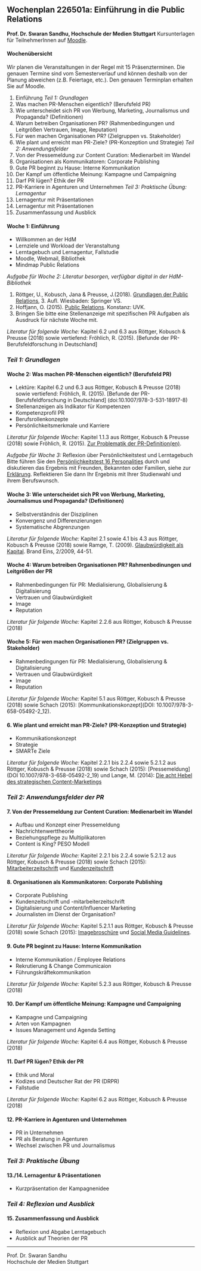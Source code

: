 ## Wochenplan 226501a: Einführung in die Public Relations
**Prof. Dr. Swaran Sandhu, Hochschule der Medien Stuttgart**
Kursunterlagen für TeilnehmerInnen auf [Moodle](https://e-learning.hdm-stuttgart.de/moodle/login/index.php).

#### Wochenübersicht
Wir planen die Veranstaltungen in der Regel mit 15 Präsenzterminen. Die genauen Termine sind vom Semesterverlauf und können deshalb von der Planung abweichen (z.B. Feiertage, etc.). Den genauen Terminplan erhalten Sie auf Moodle.

1. Einführung
*Teil 1: Grundlagen*
2. Was machen PR-Menschen eigentlich? (Berufsfeld PR)
3. Wie unterscheidet sich PR von Werbung, Marketing, Journalismus und Propaganda? (Definitionen)
4. Warum betreiben Organisationen PR? (Rahmenbedingungen und Leitgrößen Vertrauen, Image, Reputation)
5. Für wen machen Organisationen PR? (Zielgruppen vs. Stakeholder)
6. Wie plant und erreicht man PR-Ziele? (PR-Konzeption und Strategie)
*Teil 2: Anwendungsfelder*
7. Von der Pressemeldung zur Content Curation: Medienarbeit im Wandel
8. Organisationen als Kommunikatoren: Corporate Publishing
9. Gute PR beginnt zu Hause: Interne Kommunikation
10. Der Kampf um öffentliche Meinung: Kampagne und Campaigning
11. Darf PR lügen? Ethik der PR
12. PR-Karriere in Agenturen und Unternehmen
*Teil 3: Praktische Übung: Lernagentur*
13. Lernagentur mit Präsentationen
14. Lernagentur mit Präsentationen
15. Zusammenfassung und Ausblick

#### Woche 1: Einführung
* Willkommen an der HdM
* Lernziele und Workload der Veranstaltung
* Lerntagebuch und Lernagentur, Fallstudie
* Moodle, Webmail, Bibliothek
* Mindmap Public Relations

*Aufgabe für Woche 2: Literatur besorgen, verfügbar digital in der HdM-Bibliothek*
1. Röttger, U., Kobusch, Jana & Preusse, J.(2018). [Grundlagen der Public Relations](https://link.springer.com/book/10.1007%2F978-3-658-17503-0), 3. Aufl. Wiesbaden: Springer VS.
2. Hoffjann, O. (2015). [Public Relations](http://www.utb-shop.de/autoren/hoffjann-olaf/public-relations-8706.html). Konstanz: UVK.
3. Bringen Sie bitte eine Stellenanzeige mit spezifischen PR Aufgaben als Ausdruck für nächste Woche mit.

*Literatur für folgende Woche:*
Kapitel 6.2 und 6.3 aus Röttger, Kobusch & Preusse (2018) sowie vertiefend: Fröhlich, R. (2015). [Befunde der PR-Berufsfeldforschung in Deutschland]

### *Teil 1: Grundlagen*

#### Woche 2: Was machen PR-Menschen eigentlich? (Berufsfeld PR)
* Lektüre: Kapitel 6.2 und 6.3 aus Röttger, Kobusch & Preusse (2018) sowie vertiefend: Fröhlich, R. (2015). [Befunde der PR-Berufsfeldforschung in Deutschland] (doi:10.1007/978-3-531-18917-8)
* Stellenanzeigen als Indikator für Kompetenzen
* Kompetenzprofil PR
* Berufsrollenkonzepte
* Persönlichkeitsmerkmale und Karriere

*Literatur für folgende Woche:*
Kapitel 1.1.3 aus Röttger, Kobusch & Preusse (2018) sowie Fröhlich, R. (2015). [Zur Problematik der PR-Definition(en)](doi:10.1007/978-3-531-18917-8).

*Aufgabe für Woche 3:* Reflexion über Persönlichkeitstest und Lerntagebuch
Bitte führen Sie den [Persönlichkeitstest 16 Personalities](https://www.16personalities.com/de) durch und diskutieren das Ergebnis mit Freunden, Bekannten oder Familien, siehe zur [Erklärung](https://www.16personalities.com/de/personlichkeitstypen). Reflektieren Sie dann Ihr Ergebnis mit Ihrer Studienwahl und ihrem Berufswunsch.

#### Woche 3: Wie unterscheidet sich PR von Werbung, Marketing, Journalismus und Propaganda? (Definitionen)
* Selbstverständnis der Disziplinen
* Konvergenz und Differenzierungen
* Systematische Abgrenzungen

*Literatur für folgende Woche:*
Kapitel 2.1 sowie 4.1 bis 4.3 aus Röttger, Kobusch & Preusse (2018) sowie Ramge, T. (2009). [Glaubwürdigkeit als Kapital](https://www.brandeins.de/archiv/2009/kommunikationpr/glaubwuerdigkeit-als-kapital/). Brand Eins, 2/2009, 44-51.

#### Woche 4: Warum betreiben Organisationen PR? Rahmenbedinungen und Leitgrößen der PR
* Rahmenbedingungen für PR: Medialisierung, Globalisierung & Digitalisierung
* Vertrauen und Glaubwürdigkeit
* Image
* Reputation

*Literatur für folgende Woche:*
Kapitel 2.2.6 aus Röttger, Kobusch & Preusse (2018)

#### Woche 5: Für wen machen Organisationen PR? (Zielgruppen vs. Stakeholder)
* Rahmenbedingungen für PR: Medialisierung, Globalisierung & Digitalisierung
* Vertrauen und Glaubwürdigkeit
* Image
* Reputation

*Literatur für folgende Woche:*
Kapitel 5.1 aus Röttger, Kobusch & Preusse (2018) sowie Schach (2015): [Kommunikationskonzept](DOI: 10.1007/978-3-658-05492-2_12).

#### 6. Wie plant und erreicht man PR-Ziele? (PR-Konzeption und Strategie)
* Kommunikationskonzept
* Strategie
* SMARTe Ziele

*Literatur für folgende Woche:*
Kapitel 2.2.1 bis 2.2.4 sowie 5.2.1.2 aus Röttger, Kobusch & Preusse (2018) sowie Schach (2015): [Pressemeldung](DOI 10.1007/978-3-658-05492-2_19) und Lange, M. (2014): [Die acht Hebel des strategischen Content-Marketings](http://scompler.com/die-8-hebel-des-strategischen-content-marketings/)

### *Teil 2: Anwendungsfelder der PR*

#### 7. Von der Pressemeldung zur Content Curation: Medienarbeit im Wandel
* Aufbau und Konzept einer Pressemeldung
* Nachrichtenwerttheorie
* Beziehungspflege zu Multiplikatoren
* Content is King? PESO Modell

*Literatur für folgende Woche:*
Kapitel 2.2.1 bis 2.2.4 sowie 5.2.1.2 aus Röttger, Kobusch & Preusse (2018) sowie Schach (2015): [Mitarbeiterzeitschrift](doi:10.1007/978-3-658-05492-2) und [Kundenzeitschrift](doi:10.1007/978-3-658-05492-2)

#### 8. Organisationen als Kommunikatoren: Corporate Publishing
* Corporate Publishing
* Kundenzeitschrift und -mitarbeiterzeitschrift
* Digitalisierung und Content/Influencer Marketing
* Journalisten im Dienst der Organisation?

*Literatur für folgende Woche:*
Kapitel 5.2.1.1 aus Röttger, Kobusch & Preusse (2018) sowie Schach (2015): [Imagebroschüre](doi:10.1007/978-3-658-05492-2) und [Social Media Guidelines](doi:10.1007/978-3-658-05492-2).

#### 9. Gute PR beginnt zu Hause: Interne Kommunikation
* Interne Kommunikation / Employee Relations
* Rekrutierung & Change Communicaion
* Führungskräftekommunikation

*Literatur für folgende Woche:*
Kapitel 5.2.3 aus Röttger, Kobusch & Preusse (2018)

#### 10. Der Kampf um öffentliche Meinung: Kampagne und Campaigning
* Kampagne und Campaigning
* Arten von Kampagnen
* Issues Management und Agenda Setting

*Literatur für folgende Woche:*
Kapitel 6.4 aus Röttger, Kobusch & Preusse (2018)

#### 11. Darf PR lügen? Ethik der PR
* Ethik und Moral
* Kodizes und Deutscher Rat der PR (DRPR)
* Fallstudie

*Literatur für folgende Woche:*
Kapitel 6.2 aus Röttger, Kobusch & Preusse (2018)

#### 12. PR-Karriere in Agenturen und Unternehmen
* PR in Unternehmen
* PR als Beratung in Agenturen
* Wechsel zwischen PR und Journalismus

### *Teil 3: Praktische Übung*

#### 13./14. Lernagentur & Präsentationen
* Kurzpräsentation der Kampagnenidee

### *Teil 4: Reflexion und Ausblick*

#### 15. Zusammenfassung und Ausblick
* Reflexion und Abgabe Lerntagebuch
* Ausblick auf Theorien der PR

---
Prof. Dr. Swaran Sandhu   
Hochschule der Medien Stuttgart
